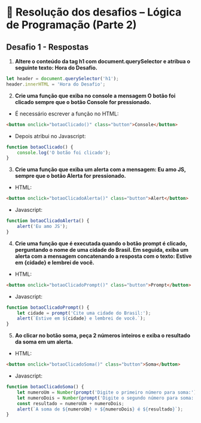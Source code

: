 # 🚀 Resolução dos desafios – Lógica de Programação (Parte 2)
## Desafio 1 - Respostas
1. **Altere o conteúdo da tag h1 com document.querySelector e atribua o seguinte texto: Hora do Desafio.**
```js
let header = document.querySelector('h1');
header.innerHTML = 'Hora do Desafio';
```
2. **Crie uma função que exiba no console a mensagem O botão foi clicado sempre que o botão Console for pressionado.**
- É necessário escrever a função no HTML:
``` html
<button onclick="botaoClicado()" class="button">Console</button>
```
- Depois atribui no Javascript:
```js
function botaoClicado() {
    console.log('O botão foi clicado');
}
```
3. **Crie uma função que exiba um alerta com a mensagem: Eu amo JS, sempre que o botão Alerta for pressionado.**
- HTML: 
``` html
<button onclick="botaoClicadoAlerta()" class="button">Alert</button>
```
- Javascript: 
```js
function botaoClicadoAlerta() {
    alert('Eu amo JS');
}
```
4. **Crie uma função que é executada quando o botão prompt é clicado, perguntando o nome de uma cidade do Brasil. Em seguida, exiba um alerta com a mensagem concatenando a resposta com o texto: Estive em {cidade} e lembrei de você.**
- HTML:
``` html
<button onclick="botaoClicadoPrompt()" class="button">Prompt</button>
```
- Javascript:
```js
function botaoClicadoPrompt() {
    let cidade = prompt('Cite uma cidade do Brasil:');
    alert(`Estive em ${cidade} e lembrei de você.`);
}
```
5. **Ao clicar no botão soma, peça 2 números inteiros e exiba o resultado da soma em um alerta.**
- HTML:
``` html
<button onclick="botaoClicadoSoma()" class="button">Soma</button>
```
- Javascript:
```js
function botaoClicadoSoma() {
    let numeroUm = Number(prompt('Digite o primeiro número para soma:'));
    let numeroDois = Number(prompt('Digite o segundo número para soma:'));
    const resultado = numeroUm + numeroDois;
    alert(`A soma de ${numeroUm} + ${numeroDois} é ${resultado}`);   
}
```